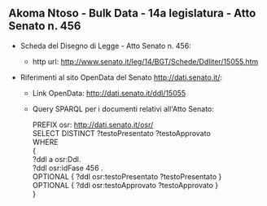 ## Akoma Ntoso - Bulk Data - 14a legislatura - Atto Senato n. 456 ##

* Scheda del Disegno di Legge - Atto Senato n. 456:
	* http url: http://www.senato.it/leg/14/BGT/Schede/Ddliter/15055.htm

* Riferimenti al sito OpenData del Senato http://dati.senato.it/:
	* Link OpenData: http://dati.senato.it/ddl/15055
	* Query SPARQL per i documenti relativi all'Atto Senato:

        PREFIX osr: <http://dati.senato.it/osr/>  
		SELECT DISTINCT ?testoPresentato ?testoApprovato  
		WHERE  
		{  
		    ?ddl a osr:Ddl.  
		    ?ddl osr:idFase 456 .  
		    OPTIONAL { ?ddl osr:testoPresentato ?testoPresentato }  
		    OPTIONAL { ?ddl osr:testoApprovato ?testoApprovato }  
		}
		